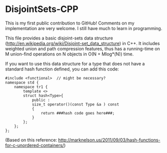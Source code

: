 DisjointSets-CPP
================

This is my first public contribution to GitHub! Comments on my implementation are very welcome. I still have much to learn in programming.

This file provides a basic disjoint-sets data structure (http://en.wikipedia.org/wiki/Disjoint-set_data_structure) in C++. It includes weighted union and path compression features, thus has a running-time on M union-find operations on N objects in O(N + Mlog*(N)) time.

If you want to use this data structure for a type that does not have a standard hash function defined, you can add this code:

```
#include <functional>  // might be necessary?
namespace std {
	namespace tr1 {
		template <>
		struct hash<Type>{
			public :
			size_t operator()(const Type &a ) const
			{
				return ###hash code goes here###;
			}
		};
	};
};
```

(Based on this reference: http://marknelson.us/2011/09/03/hash-functions-for-c-unordered-containers/)

